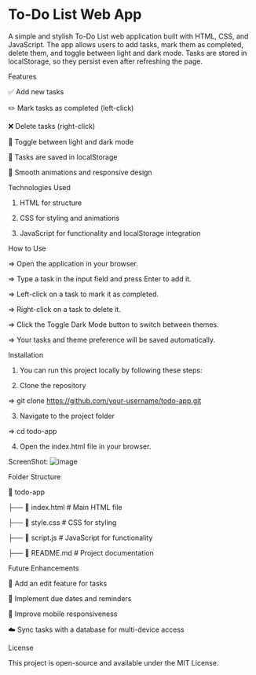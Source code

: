 # To-Do List Web App

A simple and stylish To-Do List web application built with HTML, CSS, and JavaScript. The app allows users to add tasks, mark them as completed, delete them, and toggle between light and dark mode. Tasks are stored in localStorage, so they persist even after refreshing the page.

Features

✅ Add new tasks

✏️ Mark tasks as completed (left-click)

❌ Delete tasks (right-click)

🌙 Toggle between light and dark mode

💾 Tasks are saved in localStorage

🎨 Smooth animations and responsive design

Technologies Used

1. HTML for structure

2. CSS for styling and animations

3. JavaScript for functionality and localStorage integration

How to Use

=> Open the application in your browser.

=> Type a task in the input field and press Enter to add it.

=> Left-click on a task to mark it as completed.

=> Right-click on a task to delete it.

=> Click the Toggle Dark Mode button to switch between themes.

=> Your tasks and theme preference will be saved automatically.

Installation

1. You can run this project locally by following these steps:

2. Clone the repository

=> git clone https://github.com/your-username/todo-app.git

3. Navigate to the project folder

=> cd todo-app

4. Open the index.html file in your browser.

ScreenShot:
![image](https://github.com/user-attachments/assets/99710bcc-6ca0-4d0e-bc59-ce0ca4722e1e)


Folder Structure

📂 todo-app

├── 📄 index.html  # Main HTML file

├── 📄 style.css   # CSS for styling

├── 📄 script.js   # JavaScript for functionality

├── 📄 README.md   # Project documentation

Future Enhancements

📝 Add an edit feature for tasks

📅 Implement due dates and reminders

📱 Improve mobile responsiveness

☁️ Sync tasks with a database for multi-device access

License

This project is open-source and available under the MIT License.


